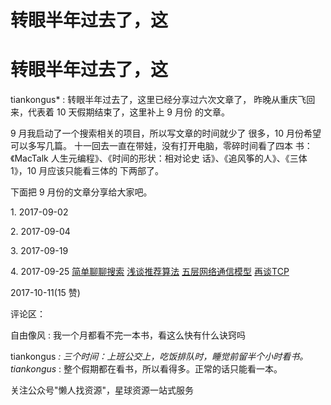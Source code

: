 # 转眼半年过去了，这

# 转眼半年过去了，这

tiankongus* : 转眼半年过去了，这里已经分享过六次文章了， 昨晚从重庆飞回来，代表着 10 天假期结束了，这里补上 9 月份 的文章。

9 月我启动了一个搜索相关的项目，所以写文章的时间就少了 很多，10 月份希望可以多写几篇。 十一回去一直在带娃，没有打开电脑，零碎时间看了四本 书：《MacTalk 人生元编程》、《时间的形状：相对论史 话》、《追风筝的人》、《三体 1》，10 月应该只能看三体的 下两部了。

下面把 9 月份的文章分享给大家吧。

1\. 2017-09-02

2\. 2017-09-04

3\. 2017-09-19

4\. 2017-09-25 [简单聊聊搜索](https://mp.weixin.qq.com/s/0S4wmtYoyXQbmxEt1ffMyA) [浅谈推荐算法](https://mp.weixin.qq.com/s/szr-sUwmnUsTZP12hrHQFA) [五层网络通信模型](https://mp.weixin.qq.com/s/P9L_UGEbukWhnqJ88DXLnQ) [再谈](https://mp.weixin.qq.com/s/KSiOKEI8bywanmOwbYEIoA)[TCP](https://mp.weixin.qq.com/s/KSiOKEI8bywanmOwbYEIoA)

2017-10-11(15 赞)

评论区：

自由像风 : 我一个月都看不完一本书，看这么快有什么诀窍吗

tiankongus *: 三个时间：上班公交上，吃饭排队时，睡觉前留半个小时看书。 tiankongus* : 整个假期都在看书，所以看得多。正常的话只能看一本。

关注公众号"懒人找资源"，星球资源一站式服务